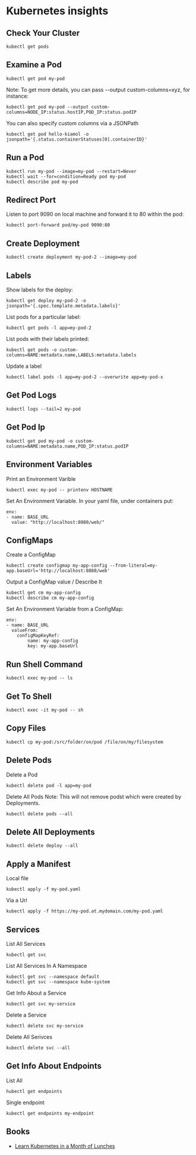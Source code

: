 Kubernetes insights
===================

Check Your Cluster
-----------------

```kubectl get pods```

Examine a Pod
-------------

```kubectl get pod my-pod```

Note: To get more details, you can pass --output custom-columns=xyz, for instance:

```
kubectl get pod my-pod --output custom-columns=NODE_IP:status.hostIP,POD_IP:status.podIP
```

You can also specify custom columns via a JSONPath

```
kubectl get pod hello-kiamol -o jsonpath='{.status.containerStatuses[0].containerID}'
```

Run a Pod
---------

```
kubectl run my-pod --image=my-pod --restart=Never
kubectl wait --for=condition=Ready pod my-pod
kubectl describe pod my-pod

```

Redirect Port
-------------

Listen to port 9090 on local machine and forward it to 80 within the pod:

```
kubectl port-forward pod/my-pod 9090:80
```

Create Deployment
-----------------

```
kubectl create deployment my-pod-2 --image=my-pod
```

Labels
------

Show labels for the deploy:

```
kubectl get deploy my-pod-2 -o jsonpath='{.spec.template.metadata.labels}'
```

List pods for a particular label:

```
kubectl get pods -l app=my-pod-2
```

List pods with their labels printed:

```
kubectl get pods -o custom-columns=NAME:metadata.name,LABELS:metadata.labels
```

Update a label

```
kubectl label pods -l app=my-pod-2 --overwrite app=my-pod-x
```

Get Pod Logs
------------

```
kubectl logs --tail=2 my-pod
```

Get Pod Ip
----------

```
kubectl get pod my-pod -o custom-columns=NAME:metadata.name,POD_IP:status.podIP
```

Environment Variables
---------------------

Print an Environment Varible

```
kubectl exec my-pod -- printenv HOSTNAME
```

Set An Environment Variable. In your yaml file, under containers put:
```
env:
- name: BASE_URL
  value: "http://localhost:8080/web/"
```

ConfigMaps
----------

Create a ConfigMap
```
kubectl create configmap my-app-config --from-literal=my-app.baseUrl='http://localhost:8080/web'
```

Output a ConfigMap value / Describe It
```
kubectl get cm my-app-config
kubectl describe cm my-app-config
```


Set An Environment Variable from a ConfigMap:
```
env:
- name: BASE_URL
  valueFrom:
    configMapKeyRef:
        name: my-app-config
        key: my-app.baseUrl
```


Run Shell Command
-----------------

```
kubectl exec my-pod -- ls
```

Get To Shell
------------

```
kubectl exec -it my-pod -- sh
```

Copy Files
----------

```
kubectl cp my-pod:/src/folder/on/pod /file/on/my/filesystem
```

Delete Pods
---------------

Delete a Pod

```
kubectl delete pod -l app=my-pod
```

Delete All Pods
Note: This will not remove podst which were created by Deployments.

```
kubectl delete pods --all
```

Delete All Deployments
----------------------

```
kubectl delete deploy --all
````

Apply a Manifest
----------------

Local file

```
kubectl apply -f my-pod.yaml 
```

Via a Url

```
kubectl apply -f https://my-pod.at.mydomain.com/my-pod.yaml
```

Services
--------

List All Services

```
kubectl get svc
```


List All Services In A Namespace

```
kubectl get svc --namespace default
kubectl get svc --namespace kube-system
```

Get Info About a Service

```
kubectl get svc my-service
```

Delete a Service


```
kubectl delete svc my-service
```

Delete All Serivces

```
kubectl delete svc --all
```

Get Info About Endpoints
------------------------

List All
```
hubectl get endpoints
```

Single endpoint

```
kubectl get endpoints my-endpoint
```


Books
-----

* [Learn Kubernetes in a Month of Lunches](https://www.manning.com/books/learn-kubernetes-in-a-month-of-lunches)
